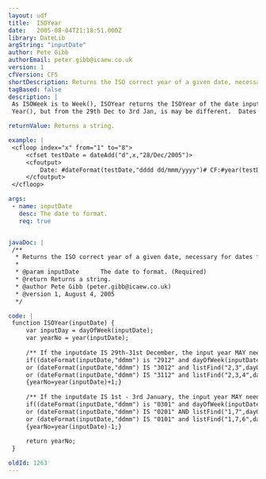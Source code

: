```yaml
---
layout: udf
title:  ISOYear
date:   2005-08-04T21:18:51.000Z
library: DateLib
argString: "inputDate"
author: Pete Gibb
authorEmail: peter.gibb@icaew.co.uk
version: 1
cfVersion: CF5
shortDescription: Returns the ISO correct year of a given date, necessary for dates from 29th Dec to 3rd Jan.
tagBased: false
description: |
 As ISOWeek is to Week(), ISOYear returns the ISOYear of the date input. For 360 days a year, this will be the same as
 Year(), but from the 29th Dec to 3rd Jan, is may be different.  Dates in this range may be part of a week number of a year that differs to the actual year of the date.

returnValue: Returns a string.

example: |
 <cfloop index="x" from="1" to="8">
     <cfset testDate = dateAdd("d",x,"28/Dec/2005")>
     <cfoutput>
         Date: #dateFormat(testDate,"dddd dd/mmm/yyyy")# CF:#year(testDate)# ISO:#ISOYear(testDate)#<br>
     </cfoutput>
 </cfloop>

args:
 - name: inputDate
   desc: The date to format.
   req: true


javaDoc: |
 /**
  * Returns the ISO correct year of a given date, necessary for dates from 29th Dec to 3rd Jan.
  * 
  * @param inputDate      The date to format. (Required)
  * @return Returns a string. 
  * @author Pete Gibb (peter.gibb@icaew.co.uk) 
  * @version 1, August 4, 2005 
  */

code: |
 function ISOYear(inputDate) {
     var inputDay = dayOfWeek(inputDate);
     var yearNo = year(inputDate);
     
     /** If the inputdate IS 29th-31st December, the input year MAY need to be next year **/
     if((dateFormat(inputDate,"ddmm") is "2912" and dayOfWeek(inputDate) eq 2)
     or (dateFormat(inputDate,"ddmm") IS "3012" and listFind("2,3",dayOfWeek(inputDate),",") gt 0)
     or (dateFormat(inputDate,"ddmm") IS "3112" and listFind("2,3,4",dayOfWeek(inputDate),",") gt 0))
     {yearNo=year(inputDate)+1;}
     
     /** If the inputdate IS 1st - 3rd January, the input year MAY need to be previous year **/
     if((dateFormat(inputDate,"ddmm") is "0301" and dayOfWeek(inputDate) eq 1)
     or (dateFormat(inputDate,"ddmm") IS "0201" AND listFind("1,7",dayOfWeek(inputDate),",") gt 0)
     or (dateFormat(inputDate,"ddmm") IS "0101" and listFind("1,7,6",dayOfWeek(inputDate),",") gt 0))
     {yearNo=year(inputDate)-1;}
     
     return yearNo;
 }

oldId: 1263
---
```



